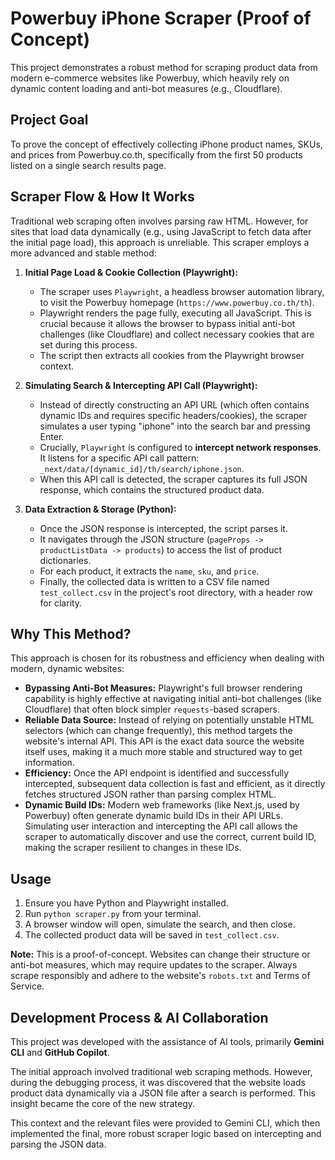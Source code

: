 # Powerbuy iPhone Scraper (Proof of Concept)

This project demonstrates a robust method for scraping product data from modern e-commerce websites like Powerbuy, which heavily rely on dynamic content loading and anti-bot measures (e.g., Cloudflare).

## Project Goal

To prove the concept of effectively collecting iPhone product names, SKUs, and prices from Powerbuy.co.th, specifically from the first 50 products listed on a single search results page.

## Scraper Flow & How It Works

Traditional web scraping often involves parsing raw HTML. However, for sites that load data dynamically (e.g., using JavaScript to fetch data after the initial page load), this approach is unreliable. This scraper employs a more advanced and stable method:

1.  **Initial Page Load & Cookie Collection (Playwright):**

    -   The scraper uses `Playwright`, a headless browser automation library, to visit the Powerbuy homepage (`https://www.powerbuy.co.th/th`).
    -   Playwright renders the page fully, executing all JavaScript. This is crucial because it allows the browser to bypass initial anti-bot challenges (like Cloudflare) and collect necessary cookies that are set during this process.
    -   The script then extracts all cookies from the Playwright browser context.

2.  **Simulating Search & Intercepting API Call (Playwright):**

    -   Instead of directly constructing an API URL (which often contains dynamic IDs and requires specific headers/cookies), the scraper simulates a user typing "iphone" into the search bar and pressing Enter.
    -   Crucially, `Playwright` is configured to **intercept network responses**. It listens for a specific API call pattern: `_next/data/[dynamic_id]/th/search/iphone.json`.
    -   When this API call is detected, the scraper captures its full JSON response, which contains the structured product data.

3.  **Data Extraction & Storage (Python):**
    -   Once the JSON response is intercepted, the script parses it.
    -   It navigates through the JSON structure (`pageProps -> productListData -> products`) to access the list of product dictionaries.
    -   For each product, it extracts the `name`, `sku`, and `price`.
    -   Finally, the collected data is written to a CSV file named `test_collect.csv` in the project's root directory, with a header row for clarity.

## Why This Method?

This approach is chosen for its robustness and efficiency when dealing with modern, dynamic websites:

-   **Bypassing Anti-Bot Measures:** Playwright's full browser rendering capability is highly effective at navigating initial anti-bot challenges (like Cloudflare) that often block simpler `requests`-based scrapers.
-   **Reliable Data Source:** Instead of relying on potentially unstable HTML selectors (which can change frequently), this method targets the website's internal API. This API is the exact data source the website itself uses, making it a much more stable and structured way to get information.
-   **Efficiency:** Once the API endpoint is identified and successfully intercepted, subsequent data collection is fast and efficient, as it directly fetches structured JSON rather than parsing complex HTML.
-   **Dynamic Build IDs:** Modern web frameworks (like Next.js, used by Powerbuy) often generate dynamic build IDs in their API URLs. Simulating user interaction and intercepting the API call allows the scraper to automatically discover and use the correct, current build ID, making the scraper resilient to changes in these IDs.

## Usage

1.  Ensure you have Python and Playwright installed.
2.  Run `python scraper.py` from your terminal.
3.  A browser window will open, simulate the search, and then close.
4.  The collected product data will be saved in `test_collect.csv`.

**Note:** This is a proof-of-concept. Websites can change their structure or anti-bot measures, which may require updates to the scraper. Always scrape responsibly and adhere to the website's `robots.txt` and Terms of Service.

## Development Process & AI Collaboration

This project was developed with the assistance of AI tools, primarily **Gemini CLI** and **GitHub Copilot**.

The initial approach involved traditional web scraping methods. However, during the debugging process, it was discovered that the website loads product data dynamically via a JSON file after a search is performed. This insight became the core of the new strategy.

This context and the relevant files were provided to Gemini CLI, which then implemented the final, more robust scraper logic based on intercepting and parsing the JSON data.
